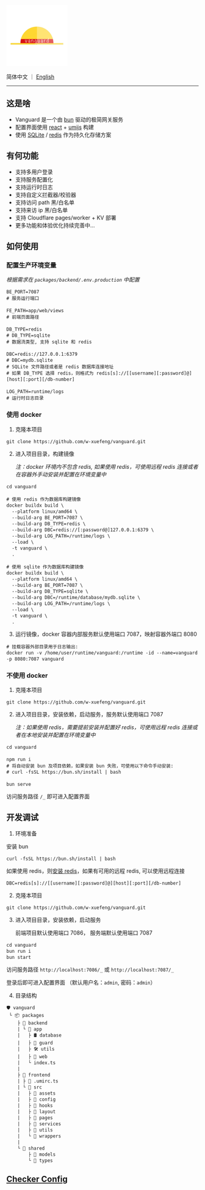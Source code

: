 <img src="packages/frontend/src/assets/logo.png" width="160px" />

简体中文 ｜ [English](README.md)

---

## 这是啥

- Vanguard 是一个由 [bun](https://bun.sh) 驱动的极简网关服务
- 配置界面使用 [react](https://react.dev/) + [umijs](https://umijs.org/) 构建
- 使用 [SQLite](https://www.sqlite.org/) / [redis](https://redis.io/) 作为持久化存储方案

## 有何功能

- 支持多用户登录
- 支持服务配置化
- 支持运行时日志
- 支持自定义拦截器/校验器
- 支持访问 path 黑/白名单
- 支持来访 ip 黑/白名单
- 支持 Cloudflare pages/worker + KV 部署
- 更多功能和体验优化持续完善中...

## 如何使用

### 配置生产环境变量

_根据需求在 `packages/backend/.env.production` 中配置_

```dotenv
BE_PORT=7087
# 服务运行端口

FE_PATH=app/web/views
# 前端页面路径

DB_TYPE=redis
# DB_TYPE=sqlite
# 数据流类型, 支持 sqlite 和 redis

DBC=redis://127.0.0.1:6379
# DBC=mydb.sqlite
# SQLite 文件路径或者是 redis 数据库连接地址
# 如果 DB_TYPE 选择 redis，则格式为 redis[s]://[[username][:password]@][host][:port][/db-number]

LOG_PATH=runtime/logs
# 运行时日志目录
```

### 使用 docker

1. 克隆本项目

```shell
git clone https://github.com/w-xuefeng/vanguard.git
```

2. 进入项目目录，构建镜像

   _注：docker 环境内不包含 redis, 如果使用 redis，可使用远程 redis 连接或者在容器外手动安装并配置在环境变量中_

```shell
cd vanguard

# 使用 redis 作为数据库构建镜像
docker buildx build \
  --platform linux/amd64 \
  --build-arg BE_PORT=7087 \
  --build-arg DB_TYPE=redis \
  --build-arg DBC=redis://[:password@]127.0.0.1:6379 \
  --build-arg LOG_PATH=/runtime/logs \
  --load \
  -t vanguard \
  .

# 使用 sqlite 作为数据库构建镜像
docker buildx build \
  --platform linux/amd64 \
  --build-arg BE_PORT=7087 \
  --build-arg DB_TYPE=sqlite \
  --build-arg DBC=/runtime/database/mydb.sqlite \
  --build-arg LOG_PATH=/runtime/logs \
  --load \
  -t vanguard \
  .
```

3. 运行镜像，docker 容器内部服务默认使用端口 7087，映射容器外端口 8080

```shell
# 挂载容器外部目录用于日志输出:
docker run -v /home/user/runtime/vanguard:/runtime -id --name=vanguard -p 8080:7087 vanguard
```

### 不使用 docker

1. 克隆本项目

```shell
git clone https://github.com/w-xuefeng/vanguard.git
```

2. 进入项目目录，安装依赖，启动服务，服务默认使用端口 7087

   _注：如果使用 redis，需要提前安装并配置好 redis，可使用远程 redis 连接或者在本地安装并配置在环境变量中_

```shell
cd vanguard

npm run i
# 将自动安装 bun 及项目依赖，如果安装 bun 失败，可使用以下命令手动安装:
# curl -fsSL https://bun.sh/install | bash

bun serve
```

访问服务路径 `/_` 即可进入配置界面

## 开发调试

1. 环境准备

安装 bun

```shell
curl -fsSL https://bun.sh/install | bash
```

如果使用 redis，则[安装 redis](https://redis.io/docs/getting-started/installation/)，如果有可用的远程 redis, 可以使用远程连接

```dotenv
DBC=redis[s]://[[username][:password]@][host][:port][/db-number]
```

2. 克隆本项目

```shell
git clone https://github.com/w-xuefeng/vanguard.git
```

3. 进入项目目录，安装依赖，启动服务

   前端项目默认使用端口 7086， 服务端默认使用端口 7087

```shell
cd vanguard
bun run i
bun start
```

访问服务路径 `http://localhost:7086/_` 或 `http://localhost:7087/_`

登录后即可进入配置界面 （默认用户名：`admin`, 密码：`admin`）

4. 目录结构

```
🛡︎ vanguard
 └ 📦 packages
    ├ 📂 backend
    | └ 📂 app
    |   ├ 🛢️ database
    |   ├ 📜 guard
    |   ├ 🛠️ utils
    |   ├ 📑 web
    |   └ index.ts
    |
    ├ 📂 frontend
    | ├ 📜 .umirc.ts
    | └ 📂 src
    |   ├ 📜 assets
    |   ├ 📜 config
    |   ├ 📜 hooks
    |   ├ 📜 layout
    |   ├ 📜 pages
    |   ├ 📜 services
    |   ├ 📜 utils
    |   └ 📜 wrappers
    |
    └ 📂 shared
        ├ 📜 models
        └ 📜 types
```

## [Checker Config](./packages/shared/checker/README_zh-CN.md)
